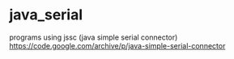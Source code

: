 # java_serial
programs using jssc (java simple serial connector) https://code.google.com/archive/p/java-simple-serial-connector
